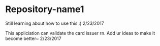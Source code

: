 # Repository-name1
Still learning about how to use this :)
2/23/2017

This appliciation can validate the card issuer rn.
Add ur ideas to make it become better~
2/23/2017
